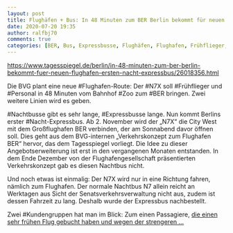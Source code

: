```yaml
---
layout: post
title: Flughäfen + Bus: In 48 Minuten zum BER Berlin bekommt für neuen Flughafen ersten Nacht-Expressbus, aus Der Tagesspiegel
date: 2020-07-20 19:35
author: ralfbj70
comments: true
categories: [BER, Bus, Expressbusse, Flughäfen, Flughafen, Frühflieger, Kundengruppen, N7X, Nacht, Nachtbusse, Personal, Regionalverkehr, S-Bahn, Zoo]
---
```

https://www.tagesspiegel.de/berlin/in-48-minuten-zum-ber-berlin-bekommt-fuer-neuen-flughafen-ersten-nacht-expressbus/26018356.html

Die BVG plant eine neue #Flughafen-Route: Der #N7X soll #Frühflieger und #Personal in 48 Minuten vom Bahnhof #Zoo zum #BER bringen. Zwei weitere Linien wird es geben.

#Nachtbusse gibt es sehr lange, #Expressbusse lange. Nun kommt Berlins erster #Nacht-Expressbus. Ab 2. November wird der „N7X“ die City West mit dem Großflughafen BER verbinden, der am Sonnabend davor öffnen soll. Dies geht aus dem BVG-internen „Verkehrskonzept zum Flughafen BER“ hervor, das dem Tagesspiegel vorliegt. Die Idee zu dieser Angebotserweiterung ist erst in den vergangenen Monaten entstanden. In dem Ende Dezember von der Flughafengesellschaft präsentierten Verkehrskonzept gab es diesen Nachtbus nicht.

Und noch etwas ist einmalig: Der N7X wird nur in eine Richtung fahren, nämlich zum Flughafen. Der normale Nachtbus N7 allein reicht an Werktagen aus Sicht der Senatsverkehrsverwaltung nicht aus, zudem ist dessen Fahrzeit zu lang. Deshalb wurde der Expressbus nachbestellt.

Zwei #Kundengruppen hat man im Blick: Zum einen Passagiere, <a href="https://www.tagesspiegel.de/berlin/in-48-minuten-zum-ber-berlin-bekommt-fuer-neuen-flughafen-ersten-nacht-expressbus/26018356.html">die einen sehr frühen Flug gebucht haben und wegen der strengeren ...</a>

